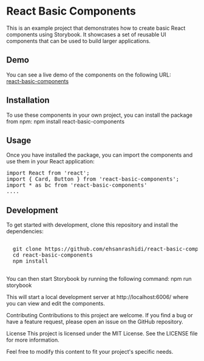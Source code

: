 # React Basic Components

This is an example project that demonstrates how to create basic React components using Storybook. It showcases a set of reusable UI components that can be used to build larger applications.

## Demo

You can see a live demo of the components on the following URL:
<br/>
<a href="https://ehsanrashidi.github.io/react-basic-components/?path=/docs/reactbasictemplate-card--docs">react-basic-components<a>

## Installation

To use these components in your own project, you can install the package from npm:
npm install react-basic-components

## Usage

Once you have installed the package, you can import the components and use them in your React application:
<pre>
import React from 'react';
import { Card, Button } from 'react-basic-components';
import * as bc from 'react-basic-components'
....
</pre>
## Development

To get started with development, clone this repository and install the dependencies:

<pre>
  
  git clone https://github.com/ehsanrashidi/react-basic-components.git
  cd react-basic-components
  npm install
  
</pre>

You can then start Storybook by running the following command:
npm run storybook

This will start a local development server at http://localhost:6006/ where you can view and edit the components.

Contributing
Contributions to this project are welcome. If you find a bug or have a feature request, please open an issue on the GitHub repository.

License
This project is licensed under the MIT License. See the LICENSE file for more information.

Feel free to modify this content to fit your project's specific needs.
